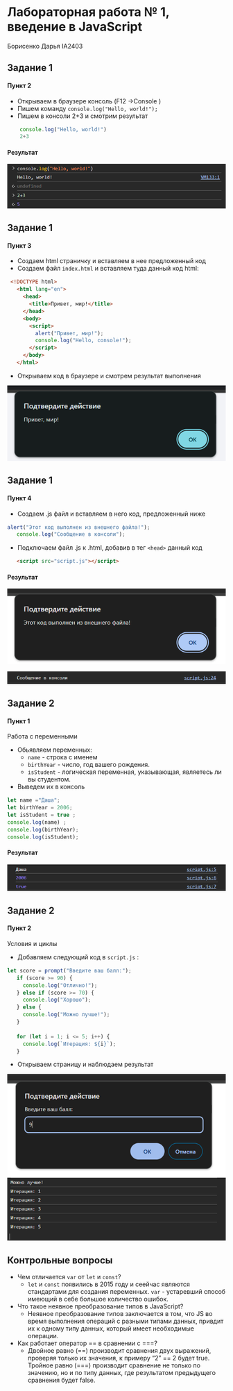 # Лабораторная работа № 1, введение в JavaScript 
Борисенко Дарья IA2403

## Задание 1
#### Пункт 2 
* Открываем в браузере консоль (F12 ->Console )
* Пишем команду `console.log("Hello, world!");`
* Пишем в консоли 2+3 и смотрим результат 
```JavaScript
    console.log("Hello, world!")
    2+3
```
#### Результат
![alt text](images/Screenshot_2.png)

## Задание 1
#### Пункт 3
* Создаем html страничку и вставляем в нее предложенный код 
* Создаем файл `index.html` и вставляем туда данный код html:
```HTML
 <!DOCTYPE html>
   <html lang="en">
     <head>
       <title>Привет, мир!</title>
     </head>
     <body>
       <script>
         alert("Привет, мир!");
         console.log("Hello, console!");
       </script>
     </body>
   </html>
```
* Открываем код в браузере и смотрем результат выполнения

![alt text xzxz](images/Screenshot_1.png)
## Задание 1
#### Пункт 4
* Создаем .js файл и вставляем в него код, предложенный ниже
```JavaScript
alert("Этот код выполнен из внешнего файла!");
   console.log("Сообщение в консоли");
```
* Подключаем файл .js к .html, добавив в тег `<head>` данный код 
```HTML
   <script src="script.js"></script>
```
#### Результат
![alt text muahahahahah](images/Screenshot_3.png)

![alt text hehe](images/Screenshot_4.png)

## Задание 2
#### Пункт 1
Работа с переменными
* Обьявляем переменных: 
  * `name` - строка с именем 
  * `birthYear` - число, год вашего рождения.
  * `isStudent` - логическая переменная, указывающая, являетесь ли вы студентом.
* Выведем их в консоль
```JavaScript
let name ="Даша";
let birthYear = 2006;
let isStudent = true ;
console.log(name) ;
console.log(birthYear);
console.log(isStudent);
```
#### Результат
![atl text with something](images/Screenshot_5.png)

## Задание 2
#### Пункт 2
Условия и циклы 
* Добавляем следующий код в `script.js` : 
```JavaScript
let score = prompt("Введите ваш балл:");
   if (score >= 90) {
     console.log("Отлично!");
   } else if (score >= 70) {
     console.log("Хорошо");
   } else {
     console.log("Можно лучше!");
   }

   for (let i = 1; i <= 5; i++) {
     console.log(`Итерация: ${i}`);
   }
```
* Открываем страницу и наблюдаем результат

![alt text](images/Screenshot_6.png)
![alt text](images/Screenshot_7.png)

## Контрольные вопросы 
- Чем отличается `var` от `let` и `const`?
  - `let` и `const` появились в 2015 году и сеейчас являются стандартами 
  для создания переменных. `var` - устаревший способ имеющий в себе большое
  количество ошибок.
- Что такое неявное преобразование типов в JavaScript?
    - Неявное преобразование типов заключается в том, что JS
    во время выполнения операций с разными типами данных, привдит 
    их к одному типу данных, который имеет необходимые
    операции.
- Как работает оператор == в сравнении с ===?
  - Двойное равно (==) производит сравнения двух 
  выражений, проверяя только их значения, 
  к примеру “2” == 2 будет true. 
  Тройное равно (===) производит сравнение 
  не только по значению, но и по типу данных, 
  где результатом предыдущего сравнения будет false. 
